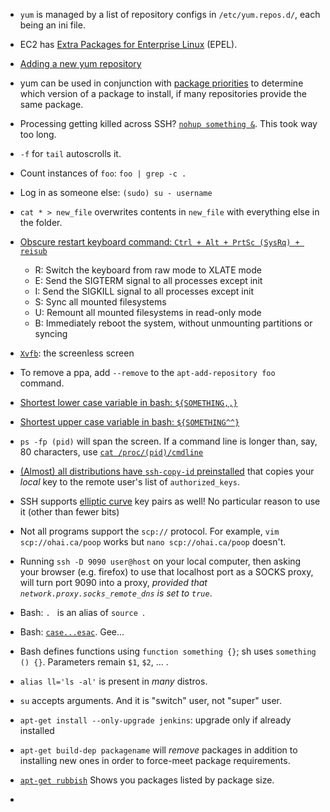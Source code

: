 * `yum` is managed by a list of repository configs in `/etc/yum.repos.d/`, each being an ini file.
* EC2 has [Extra Packages for Enterprise Linux](http://aws.amazon.com/amazon-linux-ami/faqs/#epel) (EPEL).
* [Adding a new yum repository](http://www.cyberciti.biz/tips/rhel5-fedora-core-add-new-yum-repository.html)
* yum can be used in conjunction with [package priorities](http://serverfault.com/questions/312472/what-does-that-mean-packages-excluded-due-to-repository-priority-protections) to determine which version of a package to install, if many repositories provide the same package.
* Processing getting killed across SSH? [`nohup something &`](https://en.wikipedia.org/wiki/Nohup). This took way too long.
* `-f` for `tail` autoscrolls it.
* Count instances of `foo`: `foo | grep -c .`
* Log in as someone else: `(sudo) su - username`
* `cat * > new_file` overwrites contents in `new_file` with everything else in the folder.
* [Obscure restart keyboard command: `Ctrl + Alt + PrtSc (SysRq) + reisub`](http://www.jovicailic.org/2013/05/linux-gets-frozen-what-do-you-do/)

    * R: Switch the keyboard from raw mode to XLATE mode
    * E: Send the SIGTERM signal to all processes except init
    * I: Send the SIGKILL signal to all processes except init
    * S: Sync all mounted filesystems
    * U: Remount all mounted filesystems in read-only mode
    * B: Immediately reboot the system, without unmounting partitions or syncing

* [`Xvfb`](http://en.wikipedia.org/wiki/Xvfb): the screenless screen
* To remove a ppa, add `--remove` to the `apt-add-repository foo` command.
* [Shortest lower case variable in bash: `${SOMETHING,,}`](http://stackoverflow.com/a/11392248/1558430)
* [Shortest upper case variable in bash: `${SOMETHING^^}`](http://stackoverflow.com/a/11392248/1558430)
* `ps -fp (pid)` will span the screen. If a command line is longer than, say, 80 characters, use [`cat /proc/(pid)/cmdline`](http://stackoverflow.com/a/821889/1558430)
* [(Almost) all distributions have `ssh-copy-id` preinstalled](http://blog.tjll.net/ssh-kung-fu/) that copies your *local* key to the remote user's list of `authorized_keys`.
* SSH supports [elliptic curve](http://blog.tjll.net/ssh-kung-fu/) key pairs as well! No particular reason to use it (other than fewer bits)
* Not all programs support the `scp://` protocol. For example, `vim scp://ohai.ca/poop` works but `nano scp://ohai.ca/poop` doesn't.
* Running `ssh -D 9090 user@host` on your local computer, then asking your browser (e.g. firefox) to use that localhost port as a SOCKS proxy, will turn port 9090 into a proxy, *provided that `network.proxy.socks_remote_dns` is set to `true`*.
* Bash: `. ` is an alias of `source `.
* Bash: [`case...esac`](http://www.tutorialspoint.com/unix/case-esac-statement.htm). Gee...
* Bash defines functions using `function something {}`; sh uses `something () {}`. Parameters remain `$1`, `$2`, ... .
* `alias ll='ls -al'` is present in *many* distros.
* `su` accepts arguments. And it is "switch" user, not "super" user.
* `apt-get install --only-upgrade jenkins`: upgrade only if already installed
* `apt-get build-dep packagename` will *remove* packages in addition to installing new ones in order to force-meet package requirements.
* [`apt-get rubbish`](http://ubuntuforums.org/showthread.php?t=599424) Shows you packages listed by package size.
* 